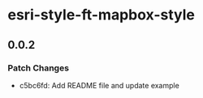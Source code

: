 # esri-style-ft-mapbox-style

## 0.0.2

### Patch Changes

- c5bc6fd: Add README file and update example
